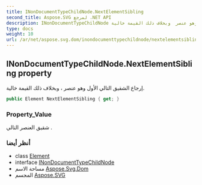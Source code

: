 ```yaml
---
title: INonDocumentTypeChildNode.NextElementSibling
second_title: Aspose.SVG لمرجع .NET API
description: INonDocumentTypeChildNode ملكية. إرجاع الشقيق التالي الأول وهو عنصر  وبخلاف ذلك القيمة خالية.
type: docs
weight: 10
url: /ar/net/aspose.svg.dom/inondocumenttypechildnode/nextelementsibling/
---
```

## INonDocumentTypeChildNode.NextElementSibling property

إرجاع الشقيق التالي الأول وهو عنصر ، وبخلاف ذلك القيمة خالية.

```csharp
public Element NextElementSibling { get; }
```

### Property_Value

شقيق العنصر التالي .

### أنظر أيضا

* class [Element](../../element/)
* interface [INonDocumentTypeChildNode](../)
* مساحة الاسم [Aspose.Svg.Dom](../../inondocumenttypechildnode/)
* المجسم [Aspose.SVG](../../../)


